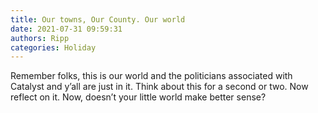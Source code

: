 ```yaml
---
title: Our towns, Our County. Our world
date: 2021-07-31 09:59:31
authors: Ripp
categories: Holiday
---
```


 Remember folks, this is our world and  the politicians associated with Catalyst and y’all are just in it.   Think about this for a second or two.   Now reflect on it. 
Now, doesn’t your little world make better sense?